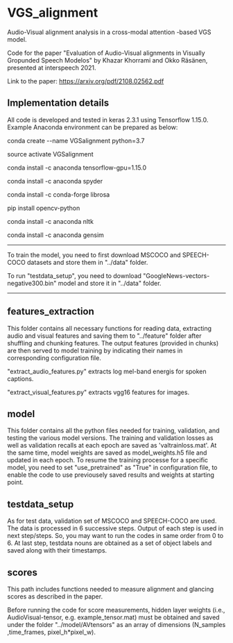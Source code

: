 

# VGS_alignment

Audio-Visual alignment analysis in a cross-modal attention -based VGS model.


Code for the paper "Evaluation of Audio-Visual alignments in Visually Gropunded Speech Modelos" by Khazar Khorrami and Okko Räsänen, presented at interspeech 2021.

Link to the paper: https://arxiv.org/pdf/2108.02562.pdf

## Implementation details

All code is developed and tested in keras 2.3.1 using Tensorflow 1.15.0. Example Anaconda environment can be prepared as below:

conda create --name VGSalignment python=3.7

source activate VGSalignment

conda install -c anaconda tensorflow-gpu=1.15.0

conda install -c anaconda spyder

conda install -c conda-forge librosa

pip install opencv-python

conda install -c anaconda nltk

conda install -c anaconda gensim

***

To train the model, you need to first download MSCOCO and SPEECH-COCO datasets and store them in "../data" folder.

To run "testdata_setup", you need to download "GoogleNews-vectors-negative300.bin" model and store it in "../data" folder.

***


## features_extraction

This folder contains all necessary functions for reading data, extracting audio and visual features and saving them to "../feature" folder after shuffling and chunking features. The output features (provided in chunks) are then served to model training by indicating their names in corresponding configuration file.  

"extract_audio_features.py" extracts log mel-band energis for spoken captions.

"extract_visual_features.py" extracts vgg16 features for images.



## model

This folder contains all the python files needed for training, validation, and testing the various model versions.
The training and validation losses as well as validation recalls at each epoch are saved as 'valtrainloss.mat'. At the same time, model weights are saved as model_weights.h5 file and updated in each epoch. To resume the training processe for a specific model, you need to set "use_pretrained" as "True" in configuration file, to enable the code to use previousely saved results and weights at starting point. 

## testdata_setup

As for test data, validation set of MSCOCO and SPEECH-COCO are used. The data is processed in 6 successive steps. Output of each step is used in next step/steps. So, you may want to run the codes in same order from 0 to 6. At last step, testdata nouns are obtained as a set of object labels and saved along with their timestamps.


## scores

This path includes functions needed to measure alignment and glancing scores as described in the paper.

Before running the code for score measurements, hidden layer weights (i.e., AudioVisual-tensor, e.g. example_tensor.mat) must be obtained and saved under the folder "../model/AVtensors" as an array of dimensions (N_samples ,time_frames, pixel_h*pixel_w). 


